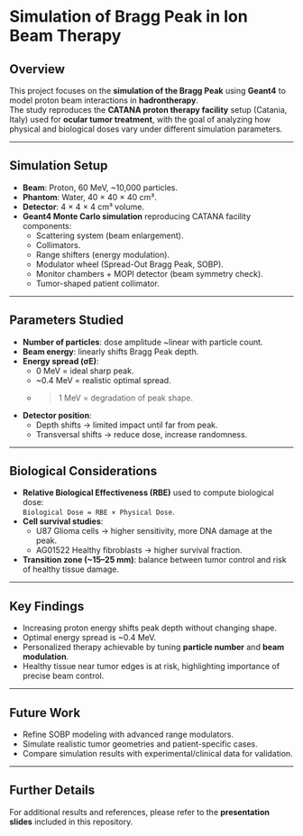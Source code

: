 # Simulation of Bragg Peak in Ion Beam Therapy

## Overview
This project focuses on the **simulation of the Bragg Peak** using **Geant4** to model proton beam interactions in **hadrontherapy**.  
The study reproduces the **CATANA proton therapy facility** setup (Catania, Italy) used for **ocular tumor treatment**, with the goal of analyzing how physical and biological doses vary under different simulation parameters.  

---

## Simulation Setup
- **Beam**: Proton, 60 MeV, ~10,000 particles.  
- **Phantom**: Water, 40 × 40 × 40 cm³.  
- **Detector**: 4 × 4 × 4 cm³ volume.  
- **Geant4 Monte Carlo simulation** reproducing CATANA facility components:  
  - Scattering system (beam enlargement).  
  - Collimators.  
  - Range shifters (energy modulation).  
  - Modulator wheel (Spread-Out Bragg Peak, SOBP).  
  - Monitor chambers + MOPI detector (beam symmetry check).  
  - Tumor-shaped patient collimator.  

---

## Parameters Studied
- **Number of particles**: dose amplitude ~linear with particle count.  
- **Beam energy**: linearly shifts Bragg Peak depth.  
- **Energy spread (σE)**:  
  - 0 MeV = ideal sharp peak.  
  - ~0.4 MeV = realistic optimal spread.  
  - >1 MeV = degradation of peak shape.  
- **Detector position**:  
  - Depth shifts → limited impact until far from peak.  
  - Transversal shifts → reduce dose, increase randomness.  

---

## Biological Considerations
- **Relative Biological Effectiveness (RBE)** used to compute biological dose:  
  `Biological Dose = RBE × Physical Dose`.  
- **Cell survival studies**:  
  - U87 Glioma cells → higher sensitivity, more DNA damage at the peak.  
  - AG01522 Healthy fibroblasts → higher survival fraction.  
- **Transition zone (~15–25 mm)**: balance between tumor control and risk of healthy tissue damage.  

---

## Key Findings
- Increasing proton energy shifts peak depth without changing shape.  
- Optimal energy spread is ~0.4 MeV.  
- Personalized therapy achievable by tuning **particle number** and **beam modulation**.  
- Healthy tissue near tumor edges is at risk, highlighting importance of precise beam control.  

---

## Future Work
- Refine SOBP modeling with advanced range modulators.  
- Simulate realistic tumor geometries and patient-specific cases.  
- Compare simulation results with experimental/clinical data for validation.  

---

## Further Details
For additional results and references, please refer to the **presentation slides** included in this repository.

